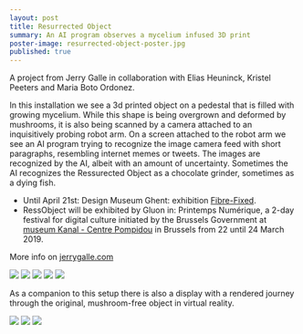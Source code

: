 ```yaml
---
layout: post
title: Resurrected Object
summary: An AI program observes a mycelium infused 3D print
poster-image: resurrected-object-poster.jpg
published: true
---
```

A project from Jerry Galle in collaboration with Elias Heuninck, Kristel Peeters and Maria Boto Ordonez.

In this installation we see a 3d printed object on a pedestal that is filled with growing mycelium. While this shape is being overgrown and deformed by mushrooms, it is also being scanned by a camera attached to an inquisitively probing robot arm. On a screen attached to the robot arm we see an AI program trying to recognize the image camera feed with short paragraphs, resembling internet memes or tweets. The images are recognized by the AI, albeit with an amount of uncertainty. Sometimes the AI recognizes the Ressurected Object as a chocolate grinder, sometimes as a dying fish.

- Until April 21st: Design Museum Ghent: exhibition [Fibre-Fixed](https://www.designmuseumgent.be/en/events/fibre-fixed).
- RessObject will be exhibited by Gluon in: Printemps Numérique, a 2-day festival for digital culture initiated by the Brussels Government at [museum Kanal - Centre Pompidou](http://kanal.brussels/en) in Brussels from 22 until 24 March 2019.

More info on [jerrygalle.com](https://jerrygalle.com/projects/ressobject/)


![](https://tools-for-things-and-ideas.github.io/images/resurrected-object-1010115.JPG)
![](https://tools-for-things-and-ideas.github.io/images/resurrected-object-1010118.JPG)
![](https://tools-for-things-and-ideas.github.io/images/resurrected-object-1010120.JPG)
![](https://tools-for-things-and-ideas.github.io/images/resurrected-object-1010122.JPG)
![](https://tools-for-things-and-ideas.github.io/images/resurrected-object-1010124.JPG)


As a companion to this setup there is also a display with a rendered journey through the original, mushroom-free object in virtual reality.

![](https://tools-for-things-and-ideas.github.io/images/resurrected-object-video-01.jpg)
![](https://tools-for-things-and-ideas.github.io/images/resurrected-object-video-02.jpg)
![](https://tools-for-things-and-ideas.github.io/images/resurrected-object-video-03.jpg)
